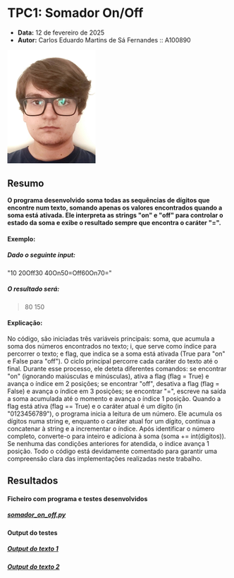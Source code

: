 # TPC1: Somador On/Off

- **Data:** 12 de fevereiro de 2025
- **Autor:** Carlos Eduardo Martins de Sá Fernandes :: A100890

<img src="../carlos.jpg" width=200px>

## Resumo
**O programa desenvolvido soma todas as sequências de dígitos que encontre num texto, somando apenas os valores encontrados quando a soma está ativada. Ele interpreta as strings "on" e "off" para controlar o estado da soma e exibe o resultado sempre que encontra o caráter "=".**

#### Exemplo:
##### Dado o seguinte input:
"10 20Off30 40On50=Off60On70="
##### O resultado será:
> 80
> 150<br>

#### Explicação:
No código, são iniciadas três variáveis principais: soma, que acumula a soma dos números encontrados no texto; i, que serve como índice para percorrer o texto; e flag, que indica se a soma está ativada (True para "on" e False para "off"). O ciclo principal percorre cada caráter do texto até o final. Durante esse processo, ele deteta diferentes comandos: se encontrar "on" (ignorando maiúsculas e minúsculas), ativa a flag (flag = True) e avança o índice em 2 posições; se encontrar "off", desativa a flag (flag = False) e avança o índice em 3 posições; se encontrar "=", escreve na saída a soma acumulada até o momento e avança o índice 1 posição. Quando a flag está ativa (flag == True) e o caráter atual é um dígito (in "0123456789"), o programa inicia a leitura de um número. Ele acumula os dígitos numa string e, enquanto o caráter atual for um dígito, continua a concatenar à string e a incrementar o índice. Após identificar o número completo, converte-o para inteiro e adiciona à soma (soma += int(digitos)). Se nenhuma das condições anteriores for atendida, o índice avança 1 posição.
Todo o código está devidamente comentado para garantir uma compreensão clara das implementações realizadas neste trabalho.

## Resultados
#### Ficheiro com programa e testes desenvolvidos
##### [somador_on_off.py](./somador_on_off.py)

#### Output do testes
##### [Output do texto 1](./resultados/output_texto1.png)
##### [Output do texto 2](./resultados/output_texto2.png)



